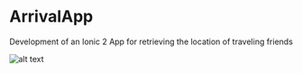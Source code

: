 # ArrivalApp
Development of an Ionic 2 App for retrieving the location of traveling friends

![alt text](https://github.com/marcjako/ArrivalApp/blob/master/app/resources/android/splash/drawable-land-hdpi-screen.png "Logo Title Text 1")
